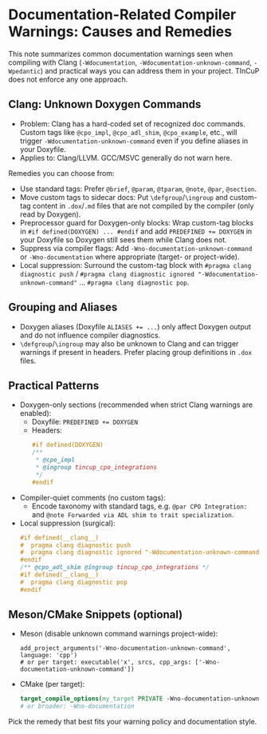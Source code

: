 # Documentation-Related Compiler Warnings: Causes and Remedies

This note summarizes common documentation warnings seen when compiling with Clang
(`-Wdocumentation`, `-Wdocumentation-unknown-command`, `-Wpedantic`) and practical
ways you can address them in your project. TInCuP does not enforce any one approach.

## Clang: Unknown Doxygen Commands

- Problem: Clang has a hard-coded set of recognized doc commands. Custom tags like
  `@cpo_impl`, `@cpo_adl_shim`, `@cpo_example`, etc., will trigger
  `-Wdocumentation-unknown-command` even if you define aliases in your Doxyfile.
- Applies to: Clang/LLVM. GCC/MSVC generally do not warn here.

Remedies you can choose from:
- Use standard tags: Prefer `@brief`, `@param`, `@tparam`, `@note`, `@par`, `@section`.
- Move custom tags to sidecar docs: Put `\defgroup`/`\ingroup` and custom-tag content
  in `.dox`/`.md` files that are not compiled by the compiler (only read by Doxygen).
- Preprocessor guard for Doxygen-only blocks: Wrap custom-tag blocks in
  `#if defined(DOXYGEN) ... #endif` and add `PREDEFINED += DOXYGEN` in your Doxyfile
  so Doxygen still sees them while Clang does not.
- Suppress via compiler flags: Add `-Wno-documentation-unknown-command` or
  `-Wno-documentation` where appropriate (target- or project-wide).
- Local suppression: Surround the custom-tag block with
  `#pragma clang diagnostic push` / `#pragma clang diagnostic ignored "-Wdocumentation-unknown-command"`
  … `#pragma clang diagnostic pop`.

## Grouping and Aliases

- Doxygen aliases (Doxyfile `ALIASES += ...`) only affect Doxygen output and
  do not influence compiler diagnostics.
- `\defgroup`/`\ingroup` may also be unknown to Clang and can trigger warnings if
  present in headers. Prefer placing group definitions in `.dox` files.

## Practical Patterns

- Doxygen-only sections (recommended when strict Clang warnings are enabled):
  - Doxyfile: `PREDEFINED += DOXYGEN`
  - Headers:
    ```cpp
    #if defined(DOXYGEN)
    /**
     * @cpo_impl
     * @ingroup tincup_cpo_integrations
     */
    #endif
    ```
- Compiler-quiet comments (no custom tags):
  - Encode taxonomy with standard tags, e.g. `@par CPO Integration:` and
    `@note Forwarded via ADL shim to trait specialization`.
- Local suppression (surgical):
  ```cpp
  #if defined(__clang__)
  #  pragma clang diagnostic push
  #  pragma clang diagnostic ignored "-Wdocumentation-unknown-command"
  #endif
  /** @cpo_adl_shim @ingroup tincup_cpo_integrations */
  #if defined(__clang__)
  #  pragma clang diagnostic pop
  #endif
  ```

## Meson/CMake Snippets (optional)

- Meson (disable unknown command warnings project-wide):
  ```meson
  add_project_arguments('-Wno-documentation-unknown-command', language: 'cpp')
  # or per target: executable('x', srcs, cpp_args: ['-Wno-documentation-unknown-command'])
  ```
- CMake (per target):
  ```cmake
  target_compile_options(my_target PRIVATE -Wno-documentation-unknown-command)
  # or broader: -Wno-documentation
  ```

Pick the remedy that best fits your warning policy and documentation style.

